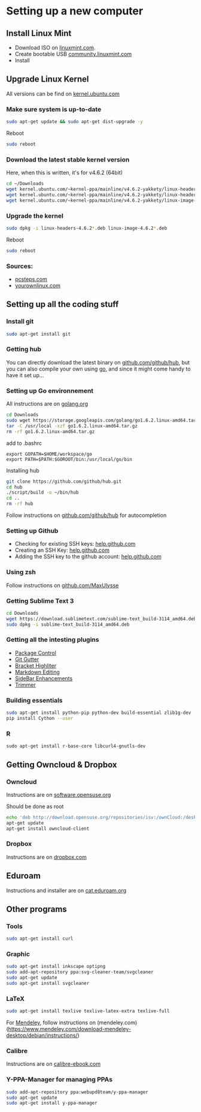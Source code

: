 # Setting up a new computer

## Install Linux Mint

- Download ISO on [linuxmint.com](https://www.linuxmint.com/).
- Create bootable USB [community.linuxmint.com](https://community.linuxmint.com/tutorial/view/744)
- Install

## Upgrade Linux Kernel

All versions can be find on [kernel.ubuntu.com](http://kernel.ubuntu.com/~kernel-ppa/mainline/)

### Make sure system is up-to-date

``` bash
sudo apt-get update && sudo apt-get dist-upgrade -y
```

Reboot
``` bash
sudo reboot
```

### Download the latest stable kernel version

Here, when this is written, it's for v4.6.2 (64bit)
``` bash
cd ~/Downloads
wget kernel.ubuntu.com/~kernel-ppa/mainline/v4.6.2-yakkety/linux-headers-4.6.2-040602_4.6.2-040602.201606100516_all.deb
wget kernel.ubuntu.com/~kernel-ppa/mainline/v4.6.2-yakkety/linux-headers-4.6.2-040602-generic_4.6.2-040602.201606100516_amd64.deb
wget kernel.ubuntu.com/~kernel-ppa/mainline/v4.6.2-yakkety/linux-image-4.6.2-040602-generic_4.6.2-040602.201606100516_amd64.deb
```

### Upgrade the kernel

``` bash
sudo dpkg -i linux-headers-4.6.2*.deb linux-image-4.6.2*.deb
```

Reboot
``` bash
sudo reboot
```

### Sources:

- [pcsteps.com](https://www.pcsteps.com/858-kernel-upgrade-linux-mint-ubuntu/)
- [yourownlinux.com](http://www.yourownlinux.com/2016/06/how-to-install-linux-kernel-4-6-2-in-linux.html)

## Setting up all the coding stuff

### Install git

``` bash
sudo apt-get install git
```

### Getting hub

You can directly download the latest binary on [github.com/github/hub](https://github.com/github/hub/), but you can also compile your own using [go](https://golang.org/), and since it might come handy to have it set up...

### Setting up Go environnement

All instructions are on [golang.org](https://golang.org/doc/install?download=go1.6.2.linux-amd64.tar.gz)
```bash
cd Downloads
sudo wget https://storage.googleapis.com/golang/go1.6.2.linux-amd64.tar.gz
tar -C /usr/local -xzf go1.6.2.linux-amd64.tar.gz
rm -rf go1.6.2.linux-amd64.tar.gz
```

add to .bashrc
```
export GOPATH=$HOME/workspace/go
export PATH=$PATH:$GOROOT/bin:/usr/local/go/bin
```

Installing hub
```bash
git clone https://github.com/github/hub.git
cd hub
./script/build -o ~/bin/hub
cd ..
rm -rf hub
```
Follow instructions on [github.com/github/hub](https://github.com/github/hub/tree/master/etc) for autocompletion

### Setting up Github

- Checking for existing SSH keys: [help.github.com](https://help.github.com/articles/checking-for-existing-ssh-keys/#platform-linux)
- Creating an SSH Key: [help.github.com](https://help.github.com/articles/generating-a-new-ssh-key-and-adding-it-to-the-ssh-agent/#platform-linux)
- Adding the SSH key to the github account: [help.github.com](https://help.github.com/articles/adding-a-new-ssh-key-to-your-github-account/#platform-linux)

### Using zsh

Follow instructions on [github.com/MaxUlysse](https://github.com/MaxUlysse/myzsh)

### Getting Sublime Text 3

```bash
cd Downloads
wget https://download.sublimetext.com/sublime-text_build-3114_amd64.deb
sudo dpkg -i sublime-text_build-3114_amd64.deb
```

### Getting all the intesting plugins

- [Package Control](https://packagecontrol.io/installation)
- [Git Gutter](https://github.com/jisaacks/GitGutter)
- [Bracket Highliter](https://packagecontrol.io/packages/BracketHighlighter)
- [Markdown Editing](https://github.com/SublimeText-Markdown/MarkdownEditing)
- [SideBar Enhancements](https://github.com/titoBouzout/SideBarEnhancements/tree/st3)
- [Trimmer](https://github.com/jonlabelle/Trimmer)

### Building essentials

```bash
sudo apt-get install python-pip python-dev build-essential zlib1g-dev
pip install Cython --user
```

### R

```
sudo apt-get install r-base-core libcurl4-gnutls-dev
```

## Getting Owncloud & Dropbox

### Owncloud

Instructions are on [software.opensuse.org](https://software.opensuse.org/download/package?project=isv:ownCloud:desktop&package=owncloud-client)

Should be done as root
```bash
echo 'deb http://download.opensuse.org/repositories/isv:/ownCloud:/desktop/Debian_8.0/ /' >> /etc/apt/sources.list.d/owncloud-client.list 
apt-get update
apt-get install owncloud-client
```

### Dropbox

Instructions are on [dropbox.com](https://www.dropbox.com/install?os=lnx)

## Eduroam

Instructions and installer are on [cat.eduroam.org](https://cat.eduroam.org/)

## Other programs

### Tools

``` bash
sudo apt-get install curl
```

### Graphic

```bash
sudo apt-get install inkscape optipng
sudo add-apt-repository ppa:svg-cleaner-team/svgcleaner
sudo apt-get update
sudo apt-get install svgcleaner
```

### LaTeX

```bash
sudo apt-get install texlive texlive-latex-extra texlive-full
```
For [Mendeley](https://mendeley.com), follow instructions on (mendeley.com)(https://www.mendeley.com/download-mendeley-desktop/debian/instructions/)

### Calibre

Instructions are on [calibre-ebook.com](https://calibre-ebook.com/download_linux)

### Y-PPA-Manager for managing PPAs

```bash
sudo add-apt-repository ppa:webupd8team/y-ppa-manager
sudo apt-get update
sudo apt-get install y-ppa-manager
```